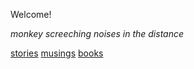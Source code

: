 Welcome!

*monkey screeching noises in the distance*


[stories](/stories.md)
[musings](/stories.md)
[books](/stories.md)